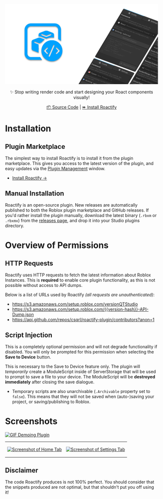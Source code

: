 <!-- Links -->
[repo/homepage]: https://github.com/csqrl/roactify-plugin
[repo/releases]: https://github.com/csqrl/roactify-plugin/releases

[plugin/toolbox]: https://roblox.com/library/4749111907

[devhub/managing-plugins]: https://developer.roblox.com/en-us/articles/Intro-to-Plugins#finding-and-managing-plugins

<!-- Images -->
[image/cover]: assets/Cover.png
[image/demo-gif]: assets/Demo.gif
[image/screenshot-home]: assets/ScreenshotHome.png
[image/screenshot-settings]: assets/ScreenshotSettings.png

<div align="center">

[![Cover][image/cover]][plugin/toolbox]

✨ Stop writing render code and start designing your Roact components visually!

[📦 Source Code][repo/homepage] | [⏩ Install Roactify][plugin/toolbox]

</div>

# Installation
## Plugin Marketplace

The simplest way to install Roactify is to install it from the plugin marketplace. This gives you access to the latest version of the plugin, and easy updates via the [Plugin Management][devhub/managing-plugins] window.

- [Install Roactify &rarr;][plugin/toolbox]

## Manual Installation

Roactify is an open-source plugin. New releases are automatically published to both the Roblox plugin marketplace and GitHub releases. If you'd rather install the plugin manually, download the latest binary (`.rbxm` or `.rbxmx`) from the [releases page][repo/releases], and drop it into your Studio plugins directory.

# Overview of Permissions

## HTTP Requests
Roactify uses HTTP requests to fetch the latest information about Roblox Instances. This is **required** to enable core plugin functionality, as this is not possible without access to API dumps.

Below is a list of URLs used by Roactify *(all requests are unauthenticated)*:

- https://s3.amazonaws.com/setup.roblox.com/versionQTStudio
- https://s3.amazonaws.com/setup.roblox.com/{{version-hash}}-API-Dump.json
- https://api.github.com/repos/csqrl/roactify-plugin/contributors?anon=1

## Script Injection
This is a completely optional permission and will not degrade functionality if disabled. You will only be prompted for this permission when selecting the **Save to Device** button.

This is necessary to the Save to Device feature only. The plugin will *temporarily* create a ModuleScript inside of ServerStorage that will be used to prompt to save a file to your device. The ModuleScript will be **destroyed immediately** after closing the save dialogue.

- Temporary scripts are also unarchivable (`.Archivable` property set to `false`). This means that they will not be saved when (auto-)saving your project, or saving/publishing to Roblox.

# Screenshots

[![GIF Demoing Plugin][image/demo-gif]][image/demo-gif]

<table>
<tr>
<td>

  [![Screenshot of Home Tab][image/screenshot-home]][image/screenshot-home]

</td>
<td>

  [![Screenshot of Settings Tab][image/screenshot-settings]][image/screenshot-settings]

</td>
</tr>
</table>

## Disclaimer
The code Roactify produces is not 100% perfect. You should consider that the snippets produced are not optimal, but that shouldn't put you off using it!
